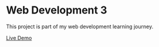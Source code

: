# Web Development 3

This project is part of my web development learning journey.

[Live Demo](https://leeeshart.github.io/My-Wed-development-journey/web%20development%203/)
